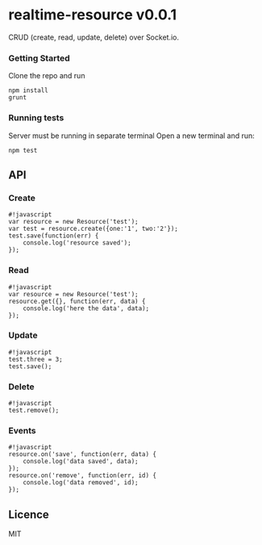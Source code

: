 # realtime-resource v0.0.1 #

CRUD (create, read, update, delete) over Socket.io.

### Getting Started ###

Clone the repo and run

```
npm install
grunt
```

### Running tests ###

Server must be running in separate terminal
Open a new terminal and run:

```
npm test
```

## API ##

### Create ###

```
#!javascript
var resource = new Resource('test');
var test = resource.create({one:'1', two:'2'});
test.save(function(err) {
    console.log('resource saved');
});
```

### Read ###

```
#!javascript
var resource = new Resource('test');
resource.get({}, function(err, data) {
    console.log('here the data', data);
});
```

### Update ###

```
#!javascript
test.three = 3;
test.save();
```

### Delete ###

```
#!javascript
test.remove();
```

### Events ###

```
#!javascript
resource.on('save', function(err, data) {
    console.log('data saved', data);
});
resource.on('remove', function(err, id) {
    console.log('data removed', id);
});
```

## Licence ##

MIT